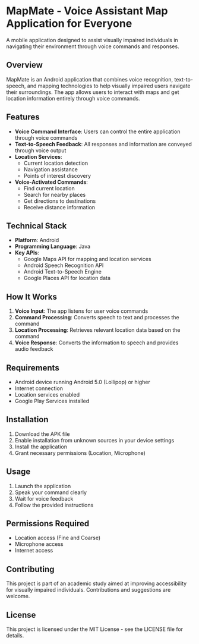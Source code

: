 # MapMate - Voice Assistant Map Application for Everyone

A mobile application designed to assist visually impaired individuals in navigating their environment through voice commands and responses.

## Overview

MapMate is an Android application that combines voice recognition, text-to-speech, and mapping technologies to help visually impaired users navigate their surroundings. The app allows users to interact with maps and get location information entirely through voice commands.

## Features

- **Voice Command Interface**: Users can control the entire application through voice commands
- **Text-to-Speech Feedback**: All responses and information are conveyed through voice output
- **Location Services**: 
  - Current location detection
  - Navigation assistance
  - Points of interest discovery
- **Voice-Activated Commands**:
  - Find current location
  - Search for nearby places
  - Get directions to destinations
  - Receive distance information

## Technical Stack

- **Platform**: Android
- **Programming Language**: Java
- **Key APIs**:
  - Google Maps API for mapping and location services
  - Android Speech Recognition API
  - Android Text-to-Speech Engine
  - Google Places API for location data

## How It Works

1. **Voice Input**: The app listens for user voice commands
2. **Command Processing**: Converts speech to text and processes the command
3. **Location Processing**: Retrieves relevant location data based on the command
4. **Voice Response**: Converts the information to speech and provides audio feedback

## Requirements

- Android device running Android 5.0 (Lollipop) or higher
- Internet connection
- Location services enabled
- Google Play Services installed

## Installation

1. Download the APK file
2. Enable installation from unknown sources in your device settings
3. Install the application
4. Grant necessary permissions (Location, Microphone)

## Usage

1. Launch the application
2. Speak your command clearly
3. Wait for voice feedback
4. Follow the provided instructions

## Permissions Required

- Location access (Fine and Coarse)
- Microphone access
- Internet access

## Contributing

This project is part of an academic study aimed at improving accessibility for visually impaired individuals. Contributions and suggestions are welcome.

## License

This project is licensed under the MIT License - see the LICENSE file for details.
